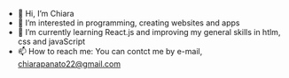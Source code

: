 - 👋 Hi, I’m Chiara
- 👀 I’m interested in programming, creating websites and apps
- 🌱 I’m currently learning React.js and improving my general skills in htlm, css and javaScript
- 📫 How to reach me: You can contct me by e-mail, chiarapanato22@gmail.com

<!---
Chiara-pnt/Chiara-pnt is a ✨ special ✨ repository because its `README.md` (this file) appears on your GitHub profile.
You can click the Preview link to take a look at your changes.
--->
